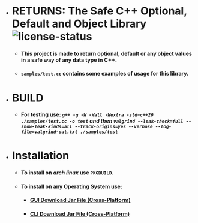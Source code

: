 * # RETURNS: The Safe C++ Optional, Default and Object Library ![license-status](https://img.shields.io/github/license/Dark-CodeX/returns)
	* #### This project is made to return optional, default or any object values in a safe way of any data type in C++.
	* #### `samples/test.cc` contains some examples of usage for this library.
* # BUILD
	* #### **For testing use:** *`g++ -g -W -Wall -Wextra -std=c++20 ./samples/test.cc -o test` **and then** `valgrind --leak-check=full --show-leak-kinds=all --track-origins=yes --verbose --log-file=valgrind-out.txt ./samples/test`*
* # Installation
	* #### To install on *arch linux* use **`PKGBUILD`**.
	* #### To install on **any Operating System** use:
		* #### [**GUI** Download Jar File (Cross-Platform)](https://github.com/Dark-CodeX/InstallRepos/releases/download/v1.1.0/InstallReposGUI.jar)

		* #### [**CLI** Download Jar File (Cross-Platform)](https://github.com/Dark-CodeX/InstallRepos/releases/download/v1.1.0/InstallReposCLI.jar)